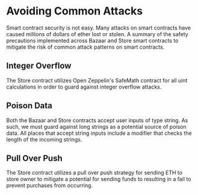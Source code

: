 Avoiding Common Attacks
=======================
Smart contract security is not easy. Many attacks on smart contracts have caused millions of dollars of ether lost or stolen. A summary of the safety precautions implemented across Bazaar and Store smart contracts to mitigate the risk of common attack patterns on smart contracts.

Integer Overflow
----------------

The Store contract utilizes Open Zeppelin's SafeMath contract for all uint calculations in order to guard against integer overflow attacks.

Poison Data
-----------

Both the Bazaar and Store contracts accept user inputs of type string. As such, we must guard against long strings as a potential source of poison data. All places that accept string inputs include a modifier that checks the length of the incoming strings.

Pull Over Push
--------------

The Store contract utilizes a pull over push strategy for sending ETH to store owner to mitigate a potential for sending funds to resulting in a fail to prevent purchases from occurring.
